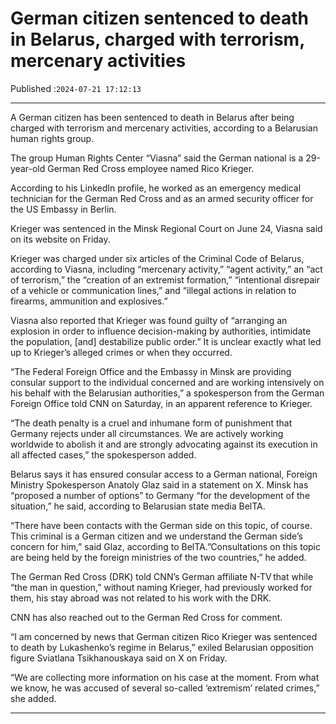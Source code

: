 # German citizen sentenced to death in Belarus, charged with terrorism, mercenary activities

Published :`2024-07-21 17:12:13`

---

A German citizen has been sentenced to death in Belarus after being charged with terrorism and mercenary activities, according to a Belarusian human rights group.

The group Human Rights Center “Viasna” said the German national is a 29-year-old German Red Cross employee named Rico Krieger.

According to his LinkedIn profile, he worked as an emergency medical technician for the German Red Cross and as an armed security officer for the US Embassy in Berlin.

Krieger was sentenced in the Minsk Regional Court on June 24, Viasna said on its website on Friday.

Krieger was charged under six articles of the Criminal Code of Belarus, according to Viasna, including “mercenary activity,” “agent activity,” an “act of terrorism,” the “creation of an extremist formation,” “intentional disrepair of a vehicle or communication lines,” and “illegal actions in relation to firearms, ammunition and explosives.”

Viasna also reported that Krieger was found guilty of “arranging an explosion in order to influence decision-making by authorities, intimidate the population, [and] destabilize public order.” It is unclear exactly what led up to Krieger’s alleged crimes or when they occurred.

“The Federal Foreign Office and the Embassy in Minsk are providing consular support to the individual concerned and are working intensively on his behalf with the Belarusian authorities,” a spokesperson from the German Foreign Office told CNN on Saturday, in an apparent reference to Krieger.

“The death penalty is a cruel and inhumane form of punishment that Germany rejects under all circumstances. We are actively working worldwide to abolish it and are strongly advocating against its execution in all affected cases,” the spokesperson added.

Belarus says it has ensured consular access to a German national, Foreign Ministry Spokesperson Anatoly Glaz said in a statement on X. Minsk has “proposed a number of options” to Germany “for the development of the situation,” he said, according to Belarusian state media BelTA.

“There have been contacts with the German side on this topic, of course. This criminal is a German citizen and we understand the German side’s concern for him,” said Glaz, according to BelTA.”Consultations on this topic are being held by the foreign ministries of the two countries,” he added.

The German Red Cross (DRK) told CNN’s German affiliate N-TV that while “the man in question,” without naming Krieger, had previously worked for them, his stay abroad was not related to his work with the DRK.

CNN has also reached out to the German Red Cross for comment.

“I am concerned by news that German citizen Rico Krieger was sentenced to death by Lukashenko’s regime in Belarus,” exiled Belarusian opposition figure Sviatlana Tsikhanouskaya said on X on Friday.

“We are collecting more information on his case at the moment. From what we know, he was accused of several so-called ‘extremism’ related crimes,” she added.

---

